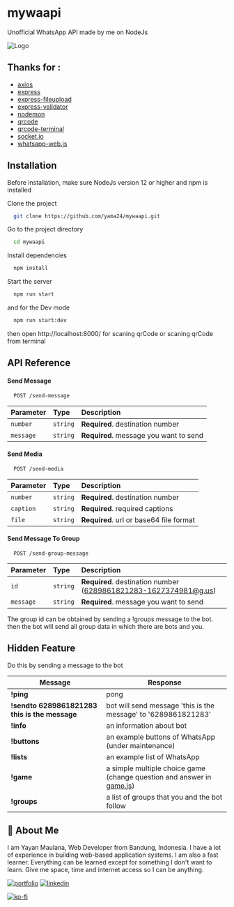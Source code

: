 # mywaapi
Unofficial WhatsApp API made by me on NodeJs

![Logo](https://static.whatsapp.net/rsrc.php/v3/yO/r/FsWUqRoOsPu.png)

## Thanks for :
 - [axios](https://github.com/axios/axios)
 - [express](https://github.com/expressjs/express)
 - [express-fileupload](https://github.com/richardgirges/express-fileupload)
 - [express-validator](https://github.com/express-validator/express-validator)
 - [nodemon](https://github.com/remy/nodemon)
 - [qrcode](https://github.com/soldair/node-qrcode)
 - [qrcode-terminal](https://github.com/gtanner/qrcode-terminal)
 - [socket.io](https://github.com/socketio/socket.io)
 - [whatsapp-web.js](https://github.com/pedroslopez/whatsapp-web.js/)


## Installation

Before installation, make sure NodeJs version 12 or higher and npm is installed

Clone the project

```bash
  git clone https://github.com/yama24/mywaapi.git
```

Go to the project directory

```bash
  cd mywaapi
```

Install dependencies

```bash
  npm install
```

Start the server

```bash
  npm run start
```

and for the Dev mode

```bash
  npm run start:dev
```

then open http://localhost:8000/ for scaning qrCode or scaning qrCode from terminal


## API Reference

#### Send Message

```http
  POST /send-message
```

| Parameter | Type     | Description                |
| :-------- | :------- | :------------------------- |
| `number` | `string` | **Required**. destination number |
| `message` | `string` | **Required**. message you want to send |

#### Send Media

```http
  POST /send-media
```

| Parameter | Type     | Description                |
| :-------- | :------- | :------------------------- |
| `number` | `string` | **Required**. destination number |
| `caption` | `string` | **Required**. required captions |
| `file` | `string` | **Required**. url or base64 file format |

#### Send Message To Group

```http
  POST /send-group-message
```

| Parameter | Type     | Description                |
| :-------- | :------- | :------------------------- |
| `id` | `string` | **Required**. destination number (6289861821283-1627374981@g.us) |
| `message` | `string` | **Required**. message you want to send |

The group id can be obtained by sending a !groups message to the bot. then the bot will send all group data in which there are bots and you.

## Hidden Feature

Do this by sending a message to the bot

| Message             | Response                                                                |
| ----------------- | ------------------------------------------------------------------ |
| **!ping** | pong |
| **!sendto 6289861821283 this is the message** | bot will send message 'this is the message' to '6289861821283' |
| **!info** | an information about bot |
| **!buttons** | an example buttons of WhatsApp (under maintenance) |
| **!lists** | an example list of WhatsApp |
| **!game** | a simple multiple choice game (change question and answer in [game.js](https://github.com/yama24/mywaapi/blob/view/game.js)) |
| **!groups** | a list of groups that you and the bot follow |


## 🚀 About Me
I am Yayan Maulana, Web Developer from Bandung, Indonesia. I have a lot of experience in building web-based application systems. I am also a fast learner. Everything can be learned except for something I don't want to learn. Give me space, time and internet access so I can be anything.


[![portfolio](https://img.shields.io/badge/my_portfolio-000?style=for-the-badge&logo=ko-fi&logoColor=white)](https://humanoo.id/yama)
[![linkedin](https://img.shields.io/badge/linkedin-0A66C2?style=for-the-badge&logo=linkedin&logoColor=white)](https://www.linkedin.com/in/yayan-maulana-836883212/)

[![ko-fi](https://ko-fi.com/img/githubbutton_sm.svg)](https://ko-fi.com/abuyama)